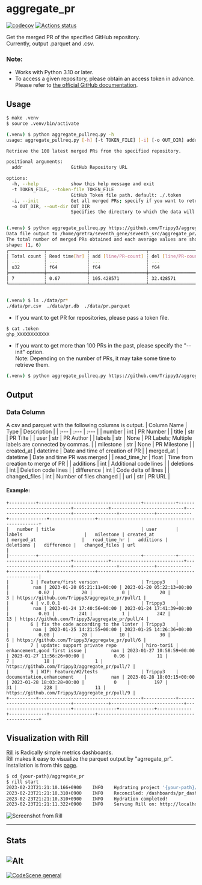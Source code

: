 # aggregate_pr
[![codecov](https://codecov.io/gh/Trippy3/aggregate_pr/branch/main/graph/badge.svg?token=OS3J2YRBR2)](https://codecov.io/gh/Trippy3/aggregate_pr)
[![Actions status](https://github.com/Trippy3/aggregate_pr/actions/workflows/ci.yml/badge.svg)](https://github.com/Trippy3/aggregate_pr/actions)

Get the merged PR of the specified GitHub repository.  
Currently, output .parquet and .csv.

### Note:
- Works with Python 3.10 or later.
- To access a given repository, please obtain an access token in advance.
Please refer to [the official GitHub documentation](https://docs.github.com/en/graphql/guides/forming-calls-with-graphql#authenticating-with-graphql).

## Usage
~~~bash
$ make .venv
$ source .venv/bin/activate

(.venv) $ python aggregate_pullreq.py -h
usage: aggregate_pullreq.py [-h] [-t TOKEN_FILE] [-i] [-o OUT_DIR] addr

Retrieve the 100 latest merged PRs from the specified repository.

positional arguments:
  addr                  GitHub Repository URL

options:
  -h, --help            show this help message and exit
  -t TOKEN_FILE, --token-file TOKEN_FILE
                        GitHub Token file path. default: ./.token
  -i, --init            Get all merged PRs; specify if you want to retrieve more than 100 merged PRs.
  -o OUT_DIR, --out-dir OUT_DIR
                        Specifies the directory to which the data will be output. default: ./data


(.venv) $ python aggregate_pullreq.py https://github.com/Trippy3/aggregate_pr
Data file output to /home/gretra/seventh_gene/seventh_src/aggregate_pr/data
The total number of merged PRs obtained and each average values are shown below.
shape: (1, 6)
┌─────────────┬───────────────┬─────────────────────┬─────────────────────┬───────────────────────┬───────────────────────┐
│ Total count ┆ Read time[hr] ┆ add [line/PR-count] ┆ del [line/PR-count] ┆ delta [line/PR-count] ┆ files[count/PR-count] │
│ ---         ┆ ---           ┆ ---                 ┆ ---                 ┆ ---                   ┆ ---                   │
│ u32         ┆ f64           ┆ f64                 ┆ f64                 ┆ f64                   ┆ f64                   │
╞═════════════╪═══════════════╪═════════════════════╪═════════════════════╪═══════════════════════╪═══════════════════════╡
│ 7           ┆ 0.67          ┆ 105.428571          ┆ 32.428571           ┆ 137.857143            ┆ 7.142857              │
└─────────────┴───────────────┴─────────────────────┴─────────────────────┴───────────────────────┴───────────────────────┘


(.venv) $ ls ./data/pr*
./data/pr.csv  ./data/pr.db  ./data/pr.parquet
~~~
- If you want to get PR for repositories, please pass a token file.
~~~bash
$ cat .token
ghp_XXXXXXXXXXXX
~~~
- If you want to get more than 100 PRs in the past, please specify the "--init" option.  
Note: Depending on the number of PRs, it may take some time to retrieve them.
~~~bash
(.venv) $ python aggregate_pullreq.py https://github.com/Trippy3/aggregate_pr --init
~~~

## Output
### Data Column
A csv and parquet with the following columns is output.
| Column Name | Type | Description |
| :--- | :--- | :--- |
| number | int | PR Number |
| title | str | PR Tilte |
| user | str | PR Author |
| labels | str \| None | PR Labels; Multiple labels are connected by commas. |
| milestone | str \| None | PR Milestone |
| created_at | datetime | Date and time of creation of PR |
| merged_at | datetime | Date and time PR was merged |
| read_time_hr | float | Time from creation to merge of PR |
| additions | int | Additional code lines |
| deletions | int | Deletion code lines |
| difference | int | Code delta of lines |
| changed_files | int | Number of files changed |
| url | str | PR URL |

#### Example: 
~~~
+----------+--------------------------------------+------------+------------------------------+-------------+---------------------------+---------------------------+----------------+-------------+-------------+--------------+-----------------+------------------------------------------------+
|   number | title                                | user       | labels                       |   milestone | created_at                | merged_at                 |   read_time_hr |   additions |   deletions |   difference |   changed_files | url                                            |
|----------+--------------------------------------+------------+------------------------------+-------------+---------------------------+---------------------------+----------------+-------------+-------------+--------------+-----------------+------------------------------------------------|
|        1 | Feature/first version                | Trippy3    |                              |         nan | 2023-01-20 05:21:11+00:00 | 2023-01-20 05:22:13+00:00 |           0.02 |          20 |           0 |           20 |               3 | https://github.com/Trippy3/aggregate_pr/pull/1 |
|        4 | v.0.0.1                              | Trippy3    |                              |         nan | 2023-01-24 17:40:56+00:00 | 2023-01-24 17:41:39+00:00 |           0.01 |         241 |           1 |          242 |              13 | https://github.com/Trippy3/aggregate_pr/pull/4 |
|        6 | fix the code according to the linter | Trippy3    |                              |         nan | 2023-01-25 14:21:55+00:00 | 2023-01-25 14:26:36+00:00 |           0.08 |          20 |          10 |           30 |               6 | https://github.com/Trippy3/aggregate_pr/pull/6 |
|        7 | update: support private repo         | hiro-torii | enhancement,good first issue |         nan | 2023-01-27 10:58:59+00:00 | 2023-01-27 11:56:26+00:00 |           0.96 |          11 |           7 |           18 |               1 | https://github.com/Trippy3/aggregate_pr/pull/7 |
|        9 | WIP: Feature/#2/tests                | Trippy3    | documentation,enhancement    |         nan | 2023-01-28 18:03:15+00:00 | 2023-01-28 18:03:28+00:00 |           0    |         197 |          31 |          228 |              11 | https://github.com/Trippy3/aggregate_pr/pull/9 |
+----------+--------------------------------------+------------+------------------------------+-------------+---------------------------+---------------------------+----------------+-------------+-------------+--------------+-----------------+------------------------------------------------+

~~~

## Visualization with Rill
[Rill](https://www.rilldata.com/) is Radically simple metrics dashboards.  
Rill makes it easy to visualize the parquet output by "agrregate_pr".  Installation is from this [page](https://docs.rilldata.com/).
~~~bash
$ cd {your-path}/aggregate_pr
$ rill start
2023-02-23T21:21:10.166+0900	INFO	Hydrating project '{your-path}/aggregate_pr'
2023-02-23T21:21:10.310+0900	INFO	Reconciled: /dashboards/pr_dashboard.yaml
2023-02-23T21:21:10.310+0900	INFO	Hydration completed!
2023-02-23T21:21:11.322+0900	INFO	Serving Rill on: http://localhost:9009

~~~

![Screenshot from Rill](https://user-images.githubusercontent.com/4991409/220907918-0432b718-77fa-475a-8d06-9cedc2bc098e.png)


-----
## Stats
![Alt](https://repobeats.axiom.co/api/embed/c2280b8673dbde0c57706cfbd19fa97aa6b0c079.svg "Repobeats analytics image")
-----
[![CodeScene general](https://codescene.io/images/analyzed-by-codescene-badge.svg)](https://codescene.io/projects/34295)
